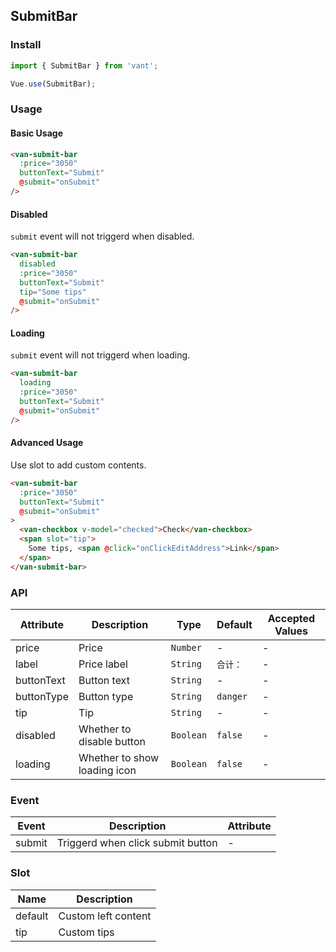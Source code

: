 ## SubmitBar

### Install
``` javascript
import { SubmitBar } from 'vant';

Vue.use(SubmitBar);
```

### Usage

#### Basic Usage

```html
<van-submit-bar
  :price="3050"
  buttonText="Submit"
  @submit="onSubmit"
/>
```

#### Disabled
`submit` event will not triggerd when disabled.

```html
<van-submit-bar
  disabled
  :price="3050"
  buttonText="Submit"
  tip="Some tips"
  @submit="onSubmit"
/>
```

#### Loading
`submit` event will not triggerd when loading.

```html
<van-submit-bar
  loading
  :price="3050"
  buttonText="Submit"
  @submit="onSubmit"
/>
```

#### Advanced Usage
Use slot to add custom contents.

```html
<van-submit-bar
  :price="3050"
  buttonText="Submit"
  @submit="onSubmit"
>
  <van-checkbox v-model="checked">Check</van-checkbox>
  <span slot="tip">
    Some tips, <span @click="onClickEditAddress">Link</span>
  </span>
</van-submit-bar>
```

### API

| Attribute | Description | Type | Default | Accepted Values |
|-----------|-----------|-----------|-------------|-------------|
| price | Price |  `Number` | - | - |
| label | Price label |  `String` | `合计：` | - |
| buttonText | Button text | `String` | - | - |
| buttonType | Button type |  `String` | `danger` | - |
| tip | Tip |  `String` | - | - |
| disabled | Whether to disable button |  `Boolean` | `false` | - |
| loading | Whether to show loading icon |  `Boolean` | `false` | - |

### Event

| Event | Description | Attribute |
|-----------|-----------|-----------|
| submit | Triggerd when click submit button | - |

### Slot

| Name | Description |
|-----------|-----------|
| default | Custom left content |
| tip | Custom tips |
